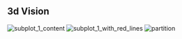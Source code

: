## 3d Vision
![subplot_1_content](https://github.com/Mrkomiljon/3d_model_in_panoramic_image/assets/92161283/5280e508-f945-403d-b42c-b5641e464faa)
![subplot_1_with_red_lines](https://github.com/Mrkomiljon/3d_model_in_panoramic_image/assets/92161283/a3d994a7-67d1-42c3-b349-83bb5dc4e6bd)
![partition](https://github.com/Mrkomiljon/3d_model_in_panoramic_image/assets/92161283/15f947f9-727c-4ea2-a934-09d69a6e39db)

